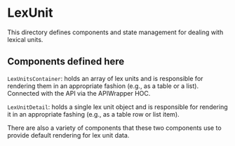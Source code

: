 # LexUnit

This directory defines components and state management for dealing
with lexical units.

## Components defined here

`LexUnitsContainer`: holds an array of lex units and is responsible
for rendering them in an appropriate fashion (e.g., as a table or a
list).  Connected with the API via the APIWrapper HOC.

`LexUnitDetail`: holds a single lex unit object and is responsible for
rendering it in an appropriate fashing (e.g., as a table row or list
item).

There are also a variety of components that these two components use
to provide default rendering for lex unit data.
